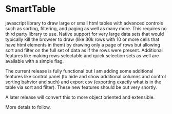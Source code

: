 SmartTable
==========

javascript library to draw large or small html tables with advanced controls such as sorting, filtering, and paging as well as many more. This requires no third party library to use. Native support for very large data sets that would typically kill the browser to draw (like 30k rows with 10 or more cells that have html elements in them) by drawing only a page of rows but allowing sort and filter on the full set of data as if the rows were present. Additional features like making rows selectable and quick selection sets as well are available with a simple flag. 

The current release is fully functional but I am adding some additional features like control panel (to hide and show additional columns and control sorting bahvior and such) and export csv (exporting exactly what is in the table via sort and filter). These new features should be out very shortly. 

A later release will convert this to more object oriented and extensible. 

More detals to follow.
